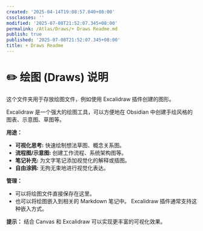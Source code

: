 ```yaml
---
created: '2025-04-14T19:08:57.040+08:00'
cssclasses: ''
modified: '2025-07-08T21:52:07.345+08:00'
permalink: /Atlas/Draws/+ Draws Readme.md
publish: true
published: '2025-07-08T21:52:07.345+08:00'
title: + Draws Readme
---
```

# ✏️ 绘图 (Draws) 说明

这个文件夹用于存放绘图文件，例如使用 Excalidraw 插件创建的图形。

Excalidraw 是一个强大的绘图工具，可以方便地在 Obsidian 中创建手绘风格的图表、示意图、草图等。

**用途：**

*   **可视化思考:** 快速绘制想法草图、概念关系图。
*   **流程图/示意图:** 创建工作流程、系统架构图等。
*   **笔记补充:** 为文字笔记添加视觉化的解释或插图。
*   **自由涂鸦:** 无拘无束地进行视觉化表达。

**管理：**

*   可以将绘图文件直接保存在这里。
*   也可以将绘图嵌入到相关的 Markdown 笔记中。 Excalidraw 插件通常支持这种嵌入方式。

**提示：** 结合 Canvas 和 Excalidraw 可以实现更丰富的可视化效果。